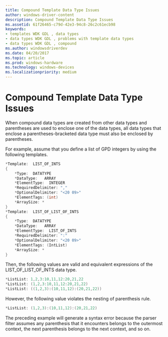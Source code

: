 ```yaml
---
title: Compound Template Data Type Issues
author: windows-driver-content
description: Compound Template Data Type Issues
ms.assetid: 61f26465-c79d-42e3-94c8-26c2c61ecb98
keywords:
- templates WDK GDL , data types
- data types WDK GDL , problems with template data types
- data types WDK GDL , compound
ms.author: windowsdriverdev
ms.date: 04/20/2017
ms.topic: article
ms.prod: windows-hardware
ms.technology: windows-devices
ms.localizationpriority: medium
---
```


# Compound Template Data Type Issues


When compound data types are created from other data types and parentheses are used to enclose one of the data types, all data types that enclose a parentheses-bracketed data type must also be enclosed by parentheses.

For example, assume that you define a list of GPD integers by using the following templates.

```cpp
*Template:  LIST_OF_INTS
{
    *Type:  DATATYPE
    *DataType:   ARRAY
    *ElementType:  INTEGER
    *RequiredDelimiter: ","
    *OptionalDelimiter: "<20 09>"
    *ElementTags: (int)
    *ArraySize: *
}
*Template:  LIST_OF_LIST_OF_INTS
{
    *Type:  DATATYPE
    *DataType:   ARRAY
    *ElementType:  LIST_OF_INTS
    *RequiredDelimiter: ":"
    *OptionalDelimiter: "<20 09>"
    *ElementTags: (IntList)
    *ArraySize: *
}
```

Then, the following values are valid and equivalent expressions of the LIST\_OF\_LIST\_OF\_INTS data type.

```cpp
*ListList: 1,2,3:10,11,12:20,21,22 
*ListList: (1,2,3:10,11,12:20,21,22)
*ListList: ((1,2,3):(10,11,12):(20,21,22))
```

However, the following value violates the nesting of parenthesis rule.

```cpp
*ListList: (1,2,3):(10,11,12):(20,21,22)
```

The preceding example will generate a syntax error because the parser filter assumes any parenthesis that it encounters belongs to the outermost context, the next parenthesis belongs to the next context, and so on.

 

 




